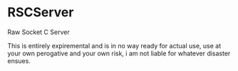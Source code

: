 # RSCServer
Raw Socket C Server

This is entirely expiremental and is in no way ready for actual use, use at your own perogative and your own risk, i am not liable for whatever disaster ensues.

